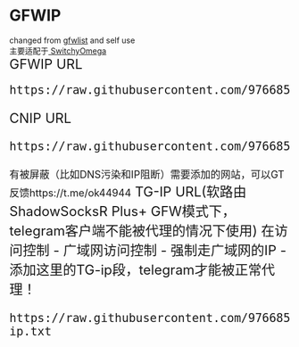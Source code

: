 # GFWIP<br>
changed from <a href = "https://github.com/gfwlist/gfwlist"> gfwlist</a> and self use<br>
主要适配于<a href = "https://github.com/FelisCatus/SwitchyOmega"> SwitchyOmega </a><br>
<font size = "5">GFWIP URL
```
https://raw.githubusercontent.com/97668589/gfwip/master/gfwip.txt
```
<font size = "5">CNIP URL
```
https://raw.githubusercontent.com/97668589/gfwip/master/cnip.txt
```
<font size = "4">有被屏蔽（比如DNS污染和IP阻断）需要添加的网站，可以GT反馈https://t.me/ok44944</font>
<font size = "5">TG-IP URL(软路由ShadowSocksR Plus+ GFW模式下，telegram客户端不能被代理的情况下使用)
在访问控制 - 广域网访问控制 - 强制走广域网的IP - 添加这里的TG-ip段，telegram才能被正常代理！
```
https://raw.githubusercontent.com/97668589/gfwip/master/tg-ip.txt
```
